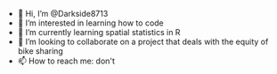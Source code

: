 - 👋 Hi, I’m @Darkside8713
- 👀 I’m interested in learning how to code
- 🌱 I’m currently learning spatial statistics in R
- 💞️ I’m looking to collaborate on a project that deals with the equity of bike sharing
- 📫 How to reach me: don't

<!---
Darkside8713/Darkside8713 is a ✨ special ✨ repository because its `README.md` (this file) appears on your GitHub profile.
You can click the Preview link to take a look at your changes.
--->
